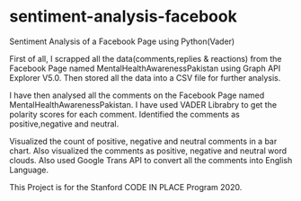 # sentiment-analysis-facebook
Sentiment Analysis of a Facebook Page using Python(Vader)

First of all, I scrapped all the data(comments,replies & reactions) from the Facebook Page named MentalHealthAwarenessPakistan using Graph API Explorer V5.0.
Then stored all the data into a CSV file for further analysis.

I have then analysed all the comments on the Facebook Page named MentalHealthAwarenessPakistan.
I have used VADER Librabry to get the polarity scores for each comment.
Identified the comments as positive,negative and neutral.

Visualized the count of positive, negative and neutral comments in a bar chart.
Also visualized the comments as positive, negative and neutral word clouds.
Also used Google Trans API to convert all the comments into English Language.

This Project is for the Stanford CODE IN PLACE Program 2020.
